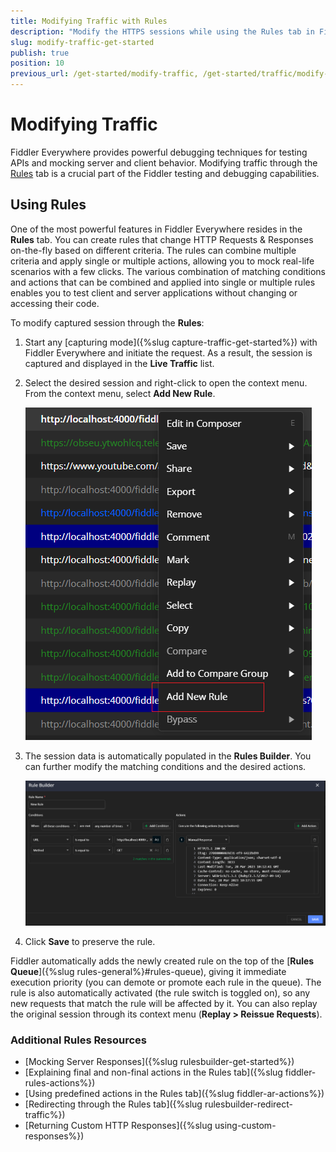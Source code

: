 ```yaml
---
title: Modifying Traffic with Rules
description: "Modify the HTTPS sessions while using the Rules tab in Fiddler Everywhre web-debugging proxy tool."
slug: modify-traffic-get-started
publish: true
position: 10
previous_url: /get-started/modify-traffic, /get-started/traffic/modify-traffic, /traffic/modify-traffic, /user-guide/rules
---
```


# Modifying Traffic

Fiddler Everywhere provides powerful debugging techniques for testing APIs and mocking server and client behavior. Modifying traffic through the [Rules](#using-rules) tab is a crucial part of the Fiddler testing and debugging capabilities.


## Using Rules

One of the most powerful features in Fiddler Everywhere resides in the **Rules** tab. You can create rules that change HTTP Requests & Responses on-the-fly based on different criteria. The rules can combine multiple criteria and apply single or multiple actions, allowing you to mock real-life scenarios with a few clicks. The various combination of matching conditions and actions that can be combined and applied into single or multiple rules enables you to test client and server applications without changing or accessing their code. 

To modify captured session through the **Rules**:

1. Start any [capturing mode]({%slug capture-traffic-get-started%}) with Fiddler Everywhere and initiate the request. As a result, the session is captured and displayed in the **Live Traffic** list.

1. Select the desired session and right-click to open the context menu. From the context menu, select **Add New Rule**.

    ![Add new rule through selecting a session and using the context menu](../images/livetraffic/rb/add-new-rule-context-menu.png)

1. The session data is automatically populated in the **Rules Builder**. You can further modify the matching conditions and the desired actions. 

    ![Automatically loaded session in Rules builder](../images/livetraffic/rb/add-new-rule-loaded-in-rules-builder.png)

1. Click **Save** to preserve the rule.

Fiddler automatically adds the newly created rule on the top of the [**Rules Queue**]({%slug rules-general%}#rules-queue), giving it immediate execution priority (you can demote or promote each rule in the queue). The rule is also automatically activated (the rule switch is toggled on), so any new requests that match the rule will be affected by it. You can also replay the original session through its context menu (**Replay > Reissue Requests**).


### Additional Rules Resources

- [Mocking Server Responses]({%slug rulesbuilder-get-started%})
- [Explaining final and non-final actions in the Rules tab]({%slug fiddler-rules-actions%})
- [Using predefined actions in the Rules tab]({%slug fiddler-ar-actions%})
- [Redirecting through the Rules tab]({%slug rulesbuilder-redirect-traffic%})
- [Returning Custom HTTP Responses]({%slug using-custom-responses%})